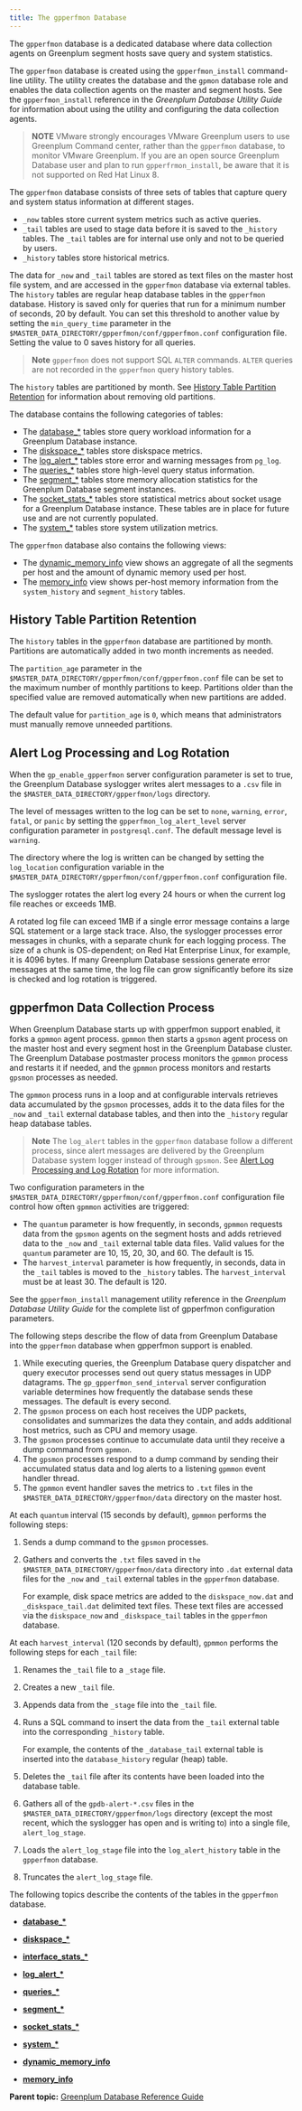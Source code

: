 ```yaml
---
title: The gpperfmon Database 
---
```


The `gpperfmon` database is a dedicated database where data collection agents on Greenplum segment hosts save query and system statistics.

The `gpperfmon` database is created using the `gpperfmon_install` command-line utility. The utility creates the database and the `gpmon` database role and enables the data collection agents on the master and segment hosts. See the `gpperfmon_install` reference in the *Greenplum Database Utility Guide* for information about using the utility and configuring the data collection agents.

>**NOTE**
>VMware strongly encourages VMware Greenplum users to use Greenplum Command center, rather than the `gpperfmon` database, to monitor VMware Greenplum. If you are an open source Greenplum Database user and plan to run `gpperfrmon_install`, be aware that it is not supported on Red Hat Linux 8.

The `gpperfmon` database consists of three sets of tables that capture query and system status information at different stages.

-   `_now` tables store current system metrics such as active queries.
-   `_tail` tables are used to stage data before it is saved to the `_history` tables. The `_tail` tables are for internal use only and not to be queried by users.
-   `_history` tables store historical metrics.

The data for `_now` and `_tail` tables are stored as text files on the master host file system, and are accessed in the `gpperfmon` database via external tables. The `history` tables are regular heap database tables in the `gpperfmon` database. History is saved only for queries that run for a minimum number of seconds, 20 by default. You can set this threshold to another value by setting the `min_query_time` parameter in the `$MASTER_DATA_DIRECTORY/gpperfmon/conf/gpperfmon.conf` configuration file. Setting the value to 0 saves history for all queries.

> **Note** `gpperfmon` does not support SQL `ALTER` commands. `ALTER` queries are not recorded in the `gpperfmon` query history tables.

The `history` tables are partitioned by month. See [History Table Partition Retention](#section_et2_wmt_n1b) for information about removing old partitions.

The database contains the following categories of tables:

-   The [database\_\*](db-database.html) tables store query workload information for a Greenplum Database instance.
-   The [diskspace\_\*](db-diskspace.html) tables store diskspace metrics.
-   The [log\_alert\_\*](db-log-alert.html) tables store error and warning messages from `pg_log`.
-   The [queries\_\*](db-queries.html) tables store high-level query status information.
-   The [segment\_\*](db-segment.html) tables store memory allocation statistics for the Greenplum Database segment instances.
-   The [socket\_stats\_\*](db-socket-stats.html) tables store statistical metrics about socket usage for a Greenplum Database instance. These tables are in place for future use and are not currently populated.
-   The [system\_\*](db-system.html) tables store system utilization metrics.

The `gpperfmon` database also contains the following views:

-   The [dynamic\_memory\_info](db-dynamic-memory-info.html) view shows an aggregate of all the segments per host and the amount of dynamic memory used per host.
-   The [memory\_info](db-memory-info.html) view shows per-host memory information from the `system_history` and `segment_history` tables.

## <a id="section_et2_wmt_n1b"></a>History Table Partition Retention 

The `history` tables in the `gpperfmon` database are partitioned by month. Partitions are automatically added in two month increments as needed.

The `partition_age` parameter in the `$MASTER_DATA_DIRECTORY/gpperfmon/conf/gpperfmon.conf` file can be set to the maximum number of monthly partitions to keep. Partitions older than the specified value are removed automatically when new partitions are added.

The default value for `partition_age` is `0`, which means that administrators must manually remove unneeded partitions.

## <a id="section_ok2_wd1_41b"></a>Alert Log Processing and Log Rotation 

When the `gp_enable_gpperfmon` server configuration parameter is set to true, the Greenplum Database syslogger writes alert messages to a `.csv` file in the `$MASTER_DATA_DIRECTORY/gpperfmon/logs` directory.

The level of messages written to the log can be set to `none`, `warning`, `error`, `fatal`, or `panic` by setting the `gpperfmon_log_alert_level` server configuration parameter in `postgresql.conf`. The default message level is `warning`.

The directory where the log is written can be changed by setting the `log_location` configuration variable in the `$MASTER_DATA_DIRECTORY/gpperfmon/conf/gpperfmon.conf` configuration file.

The syslogger rotates the alert log every 24 hours or when the current log file reaches or exceeds 1MB.

A rotated log file can exceed 1MB if a single error message contains a large SQL statement or a large stack trace. Also, the syslogger processes error messages in chunks, with a separate chunk for each logging process. The size of a chunk is OS-dependent; on Red Hat Enterprise Linux, for example, it is 4096 bytes. If many Greenplum Database sessions generate error messages at the same time, the log file can grow significantly before its size is checked and log rotation is triggered.

## <a id="rotation"></a>gpperfmon Data Collection Process 

When Greenplum Database starts up with gpperfmon support enabled, it forks a `gpmmon` agent process. `gpmmon` then starts a `gpsmon` agent process on the master host and every segment host in the Greenplum Database cluster. The Greenplum Database postmaster process monitors the `gpmmon` process and restarts it if needed, and the `gpmmon` process monitors and restarts `gpsmon` processes as needed.

The `gpmmon` process runs in a loop and at configurable intervals retrieves data accumulated by the `gpsmon` processes, adds it to the data files for the `_now` and `_tail` external database tables, and then into the `_history` regular heap database tables.

> **Note** The `log_alert` tables in the `gpperfmon` database follow a different process, since alert messages are delivered by the Greenplum Database system logger instead of through `gpsmon`. See [Alert Log Processing and Log Rotation](#section_ok2_wd1_41b) for more information.

Two configuration parameters in the `$MASTER_DATA_DIRECTORY/gpperfmon/conf/gpperfmon.conf` configuration file control how often `gpmmon` activities are triggered:

-   The `quantum` parameter is how frequently, in seconds, `gpmmon` requests data from the `gpsmon` agents on the segment hosts and adds retrieved data to the `_now` and `_tail` external table data files. Valid values for the `quantum` parameter are 10, 15, 20, 30, and 60. The default is 15.
-   The `harvest_interval` parameter is how frequently, in seconds, data in the `_tail` tables is moved to the `_history` tables. The `harvest_interval` must be at least 30. The default is 120.

See the `gpperfmon_install` management utility reference in the *Greenplum Database Utility Guide* for the complete list of gpperfmon configuration parameters.

The following steps describe the flow of data from Greenplum Database into the `gpperfmon` database when gpperfmon support is enabled.

1.  While executing queries, the Greenplum Database query dispatcher and query executor processes send out query status messages in UDP datagrams. The `gp_gpperfmon_send_interval` server configuration variable determines how frequently the database sends these messages. The default is every second.
2.  The `gpsmon` process on each host receives the UDP packets, consolidates and summarizes the data they contain, and adds additional host metrics, such as CPU and memory usage.
3.  The `gpsmon` processes continue to accumulate data until they receive a dump command from `gpmmon`.
4.  The `gpsmon` processes respond to a dump command by sending their accumulated status data and log alerts to a listening `gpmmon` event handler thread.
5.  The `gpmmon` event handler saves the metrics to `.txt` files in the `$MASTER_DATA_DIRECTORY/gpperfmon/data` directory on the master host.

At each `quantum` interval \(15 seconds by default\), `gpmmon` performs the following steps:

1.  Sends a dump command to the `gpsmon` processes.
2.  Gathers and converts the `.txt` files saved in `the $MASTER_DATA_DIRECTORY/gpperfmon/data` directory into `.dat` external data files for the `_now` and `_tail` external tables in the `gpperfmon` database.

    For example, disk space metrics are added to the `diskspace_now.dat` and `_diskspace_tail.dat` delimited text files. These text files are accessed via the `diskspace_now` and `_diskspace_tail` tables in the `gpperfmon` database.


At each `harvest_interval` \(120 seconds by default\), `gpmmon` performs the following steps for each `_tail` file:

1.  Renames the `_tail` file to a `_stage` file.
2.  Creates a new `_tail` file.
3.  Appends data from the `_stage` file into the `_tail` file.
4.  Runs a SQL command to insert the data from the `_tail` external table into the corresponding `_history` table.

    For example, the contents of the `_database_tail` external table is inserted into the `database_history` regular \(heap\) table.

5.  Deletes the `_tail` file after its contents have been loaded into the database table.
6.  Gathers all of the `gpdb-alert-*.csv` files in the `$MASTER_DATA_DIRECTORY/gpperfmon/logs` directory \(except the most recent, which the syslogger has open and is writing to\) into a single file, `alert_log_stage`.
7.  Loads the `alert_log_stage` file into the `log_alert_history` table in the `gpperfmon` database.
8.  Truncates the `alert_log_stage` file.

The following topics describe the contents of the tables in the `gpperfmon` database.

-   **[database\_\*](../gpperfmon/db-database.html)**  

-   **[diskspace\_\*](../gpperfmon/db-diskspace.html)**  

-   **[interface\_stats\_\*](../gpperfmon/db-interface-stats.html)**  

-   **[log\_alert\_\*](../gpperfmon/db-log-alert.html)**  

-   **[queries\_\*](../gpperfmon/db-queries.html)**  

-   **[segment\_\*](../gpperfmon/db-segment.html)**  

-   **[socket\_stats\_\*](../gpperfmon/db-socket-stats.html)**  

-   **[system\_\*](../gpperfmon/db-system.html)**  

-   **[dynamic\_memory\_info](../gpperfmon/db-dynamic-memory-info.html)**  

-   **[memory\_info](../gpperfmon/db-memory-info.html)**  


**Parent topic:** [Greenplum Database Reference Guide](../ref_guide.html)


